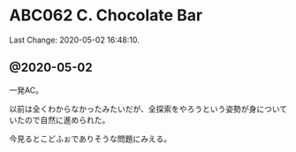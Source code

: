 # ABC062 C. Chocolate Bar

Last Change: 2020-05-02 16:48:10.

## @2020-05-02

一発AC。

以前は全くわからなかったみたいだが、全探索をやろうという姿勢が身についていたので自然に進められた。

今見るとこどふぉでありそうな問題にみえる。
